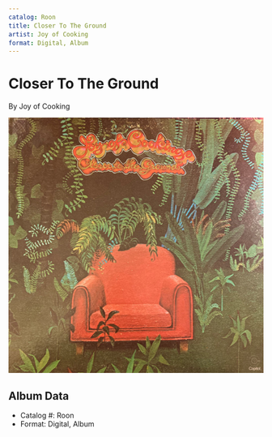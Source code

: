 ```yaml
---
catalog: Roon
title: Closer To The Ground
artist: Joy of Cooking
format: Digital, Album
---
```


# Closer To The Ground

By Joy of Cooking

![](../../assets/albumcovers/Joy_of_Cooking-Closer_To_The_Ground.png)

## Album Data

- Catalog #: Roon
- Format: Digital, Album

